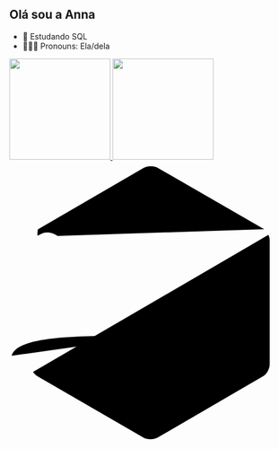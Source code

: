 ## Olá sou a Anna

- 📘 Estudando SQL
- 🙋🏼‍♀️ Pronouns: Ela/dela
<link rel = "stylesheet" href = "https://cdn.jsdelivr.net/gh/devicons/devicon@v2.12.0/devicon.min.css">
<div>
 <a href="https://github.com/annaceliaarantes">
  <img height="180em" src="https://github-readme-stats.vercel.app/api?username=annaceliaarantes&show_icons=false&theme=dark&include_all_commits=true&count_private=true"/>
  <img height="180em" src="https://github-readme-stats.vercel.app/api/top-langs/?username=annaceliaarantes&layout=compact&langs_count=16&theme=dark"/>
</div>
 <svg viewBox = "0 0 128 128">
<path fill = "# 659AD3" d = "M115.4 30.7L67.1 2.9c-.8-.5-1.9-.7-3.1-.7-1.2 0-2.3.3-3.1.7l-48 27.9 c-1,7 1-2,9 3,5-2,9 5,4v55,7c0 1,1,2 2,4 1 3,5l106,8-62c-.6-1,2-1,5-2,1-2,4-2,7z "> </path> <path fill =" # 03599C "d =" M10.7 95.3c.5.8 1.2 1.5 1.9 1.9l48.2 27.9c.8.5 1.9.7 3.1.7 1.2 0 2.3 -.3 3.1 -.7l48-27.9c1.7-1 2.9-3.5 2.9 -5.4V36.1c0-.9-.1-1.9-.6-2.8l-106.6 62z "> </path> <path fill =" # fff "d =" M85.3 76.1C81.1 83,5 73,1 88,5 64 88,5c-13,5 0-24,5-11-24,5-24,5s11-24,5 24,5-24,5c9,1 0 17,1 5 21,3 12,5l13-7,5c-6,8-11,9-19,6-20-34,3-20-21,8 0-39,5 17,7- 39,5 39,5s17,7 39,5 39,5 39,5c14,6 0 27,4-8 34,2-19,8l-12,9-7,6z "> </path>
</svg>

